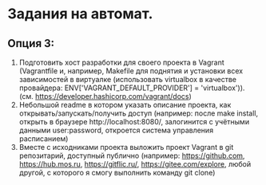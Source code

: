 # Задания на автомат.

## Опция 3:

1. Подготовить хост разработки для своего проекта в Vagrant (Vagrantfile и, например, Makefile для поднятия и установки всех зависимостей в виртуалке (использовать virtualbox в качестве провайдера: ENV['VAGRANT_DEFAULT_PROVIDER'] = 'virtualbox')). (см. https://developer.hashicorp.com/vagrant/docs)
2. Небольшой readme в котором указать описание проекта, как открывать/запускать/получить доступ (например: после make install, открыть в браузере http://localhost:8080/, залогинится с учётными данными user:password, откроется система управления расписанием)
3. Вместе с исходниками проекта выложить проект Vagrant в git репозитарий, доступный публично (например: https://github.com, https://hub.mos.ru, https://gitflic.ru/, https://gitee.com/explore, любой другой, с которого я смогу выполнить команду git clone)
